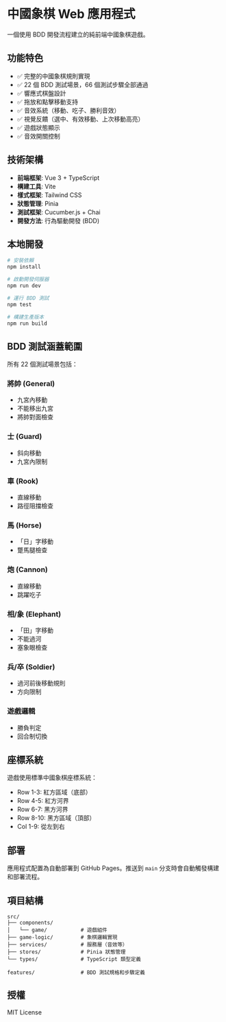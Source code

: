 # 中國象棋 Web 應用程式

一個使用 BDD 開發流程建立的純前端中國象棋遊戲。

## 功能特色

- ✅ 完整的中國象棋規則實現
- ✅ 22 個 BDD 測試場景，66 個測試步驟全部通過
- ✅ 響應式棋盤設計
- ✅ 拖放和點擊移動支持
- ✅ 音效系統（移動、吃子、勝利音效）
- ✅ 視覺反饋（選中、有效移動、上次移動高亮）
- ✅ 遊戲狀態顯示
- ✅ 音效開關控制

## 技術架構

- **前端框架**: Vue 3 + TypeScript
- **構建工具**: Vite
- **樣式框架**: Tailwind CSS
- **狀態管理**: Pinia
- **測試框架**: Cucumber.js + Chai
- **開發方法**: 行為驅動開發 (BDD)

## 本地開發

```bash
# 安裝依賴
npm install

# 啟動開發伺服器
npm run dev

# 運行 BDD 測試
npm test

# 構建生產版本
npm run build
```

## BDD 測試涵蓋範圍

所有 22 個測試場景包括：

### 將帥 (General)
- 九宮內移動
- 不能移出九宮
- 將帥對面檢查

### 士 (Guard)
- 斜向移動
- 九宮內限制

### 車 (Rook)
- 直線移動
- 路徑阻擋檢查

### 馬 (Horse)
- 「日」字移動
- 蹩馬腿檢查

### 炮 (Cannon)
- 直線移動
- 跳躍吃子

### 相/象 (Elephant)
- 「田」字移動
- 不能過河
- 塞象眼檢查

### 兵/卒 (Soldier)
- 過河前後移動規則
- 方向限制

### 遊戲邏輯
- 勝負判定
- 回合制切換

## 座標系統

遊戲使用標準中國象棋座標系統：
- Row 1-3: 紅方區域（底部）
- Row 4-5: 紅方河界
- Row 6-7: 黑方河界  
- Row 8-10: 黑方區域（頂部）
- Col 1-9: 從左到右

## 部署

應用程式配置為自動部署到 GitHub Pages。推送到 `main` 分支時會自動觸發構建和部署流程。

## 項目結構

```
src/
├── components/
│   └── game/           # 遊戲組件
├── game-logic/         # 象棋邏輯實現
├── services/           # 服務層（音效等）
├── stores/             # Pinia 狀態管理
└── types/              # TypeScript 類型定義

features/               # BDD 測試規格和步驟定義
```

## 授權

MIT License